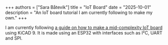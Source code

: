 +++
authors = ["Sara Båtevik"]
title = "IoT Board"
date = "2025-10-01"
description = "An IoT board tutorial I am currently following to make my own."
+++

I am currently following [a guide on how to make a mid-complexity IoT board](https://techexplorations.com/kicad/kicad-9-designing-a-4-layer-iot-development-board/#h-full-design-video) using KiCAD 9. It is made using an ESP32 with interfaces such as I²C, UART and SPI.
